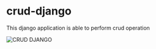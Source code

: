 # crud-django
This django application is able to perform crud operation

![CRUD DJANGO](https://drive.google.com/file/d/1eZzhXMAynTbFGumMwFszXc9E8r6bBG2r/view?usp=sharing)
